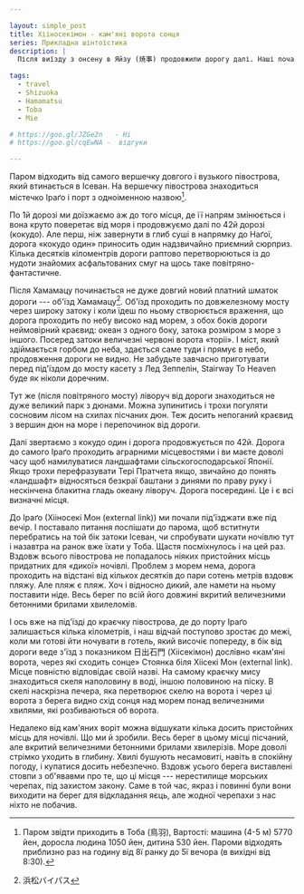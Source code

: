 ```yaml
---

layout: simple_post
title: Хііносекімон - кам'яні ворота сонця
series: Прикладна шінтоїстика
description: |
  Після виїзду з онсену в Яйзу (焼事) продовжили дорогу далі. Наші початкові плани були приблизно такими: їдемо вздовж моря приблизно до Хамамацу (浜松), а потім звертаємо на північний захід, і через Оказакі (岡崎) і Наґою (名古屋) прибуваємо до Ісе. На північ потрібно було звернути щоб обминути велику затоку Ісеван (伊勢湾), яка перетинає шлях до Ісе. Але, по дорозі виявилось, що так далеко об'їзджати Ісеван не потрібно, оскільки можна її перетнути на паромі.

tags:
  - travel
  - Shizuoka
  - Hamamatsu
  - Toba
  - Mie

# https://goo.gl/JZGe2n   - Hi
# https://goo.gl/cqEwNA -  відгуки

---
```


Паром відходить від самого вершечку довгого і вузького півострова, який втинається в Ісеван. На вершечку півострова знаходиться містечко Іраґо і порт з одноіменною назвою[^1].

[^1]: Паром звідти приходить в Тоба (鳥羽), Вартості: машина (4-5 м) 5770 йен, доросла людина 1050 йен, дитина 530 йен. Пароми відходять приблизно раз на годину від 8ї ранку до 5ї вечора (в вихідні від 8:30).


По 1й дорозі ми доїзжаємо аж до того місця, де її напрям змінюється і вона круто поверетає від моря і продовжуємо далі по 42й дорозі (кокудо). Але перш, ніж завернути в глиб суші в напрямку до Наґої, дорога «кокудо один» приносить один надзвичайно приємний сюрприз. Кілька десятків кіломентрів дороги раптово перетворюються із до нудоти знайомих асфальтованих смуг на щось таке повітряно-фантастичне.

Після Хамамацу починається не дуже довгий новий платний шматок дороги --- об'їзд Хамамацу[^2]. Об'їзд проходить по довжелезному мосту через широку затоку і коли їдеш по ньому створюється враження, що дорога проходить по небу високо над морем, з обох боків дороги неймовірний краєвид: океан з одного боку, затока розміром з море з іншого. Посеред затоки величезні червоні ворота «торіі». І міст, який здіймається горбом до неба, здається саме туди і прямує в небо, продовження дороги не видно. Не забудьте завчасно приготувати перед під'їздом до мосту касету з Лед Зеппелін, Stairway To Heaven буде як ніколи доречним.

[^2]: 浜松バイパス

Тут же (після повітряного мосту) ліворуч від дороги знаходиться не дуже великий парк з дюнами. Можна зупинитись і трохи погуляти сосновим лісом на схилах пісчаних дюн. Теж досить непоганий краєвид з вершин дюн на море і перепочинок від дороги.

Далі звертаємо з кокудо один і дорога продовжується по 42й. Дорога до самого Іраґо проходить аграрними місцевостями і ви маєте доволі часу щоб намилуватися ландшафтами сільскогосподарської Японії. Якщо трохи перефразувати Тері Пратчета якщо, звичайно до понять «ландшафт» відносяться безкраї баштани з динями по праву руку і нескінчена блакитна гладь океану ліворуч. Дорога посередині. Це і є всі визначні місця.

До Іраґо (Хііносекі Мон (external link)) ми почали під'їзджати вже під вечір. І поставало питання поспішати до парома, щоб вститнути перебратись на той бік затоки Ісеван, чи спробувати шукати ночівлю тут і назавтра на ранок вже їхати у Тоба. Щастя посміхнулось і на цей раз. Вздовж всього півострова не попадалось ніяких пристойних місць придатних для «дикої» ночівлі. Проблем з морем нема, дорога проходить на відстані від кількох десятків до пари сотень метрів вздовж пляжу. Але пляж є пляж. Хоч і відносно дикий, але намети на ньому поставити ніде. Весь берег по всій його довжині вкритий величезними бетонними брилами хвилеломів.

І ось вже на під'їзді до краєчку півострова, де до порту Іраґо залишається кілька кілометрів, і наш відчай поступово зростає до межі, коли ми готові йти ночувати в готель, який височіє попереду, в бік від дороги веде з'їзд з показником 日出石門 (Хіісекімон) дослівно «кам'яні ворота, через які сходить сонце» Стоянка біля Хіісекі Мон (external link). Місце повністю відповідає своїй назві. На самому краєчку мису знаходиться скеля наполовину в воді, іншою половиною на піску. В скелі наскрізна печера, яка перетворює скелю на ворота і через ці ворота з берега видно схід сонця над морем понад величезними хвилями, які розбиваються об ворота.

Недалеко від кам'яних воріт можна відшукати кілька досить пристойних місць для ночівлі. Що ми й зробили. Весь берег в цьому місці пісчаний, але вкритий величезними бетонними брилами хвилерізів. Море доволі стрімко уходить в глибину. Хвилі бушують несамовиті, навіть в спокійну погоду, і купатися досить небезпечно. Вздовж усього берега виставлені стовпи з об'явавми про те, що ці місця --- нерестилище морських черепах, під захистом закону. Саме в той час, якраз і повинні були вони виходити на берег для відкладання яєць, але жодної черепахи з нас ніхто не побачив.
